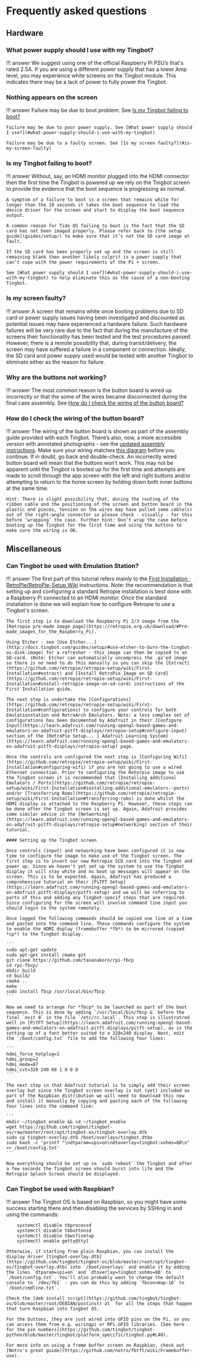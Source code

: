 <style>
    /* make the 'support' supernav button highlighted */
    .supernav-item-docs {
        background-color: transparent;
    }
    .supernav-item-support {
        background-color: #f3f3f3;
    }
</style>

# Frequently asked questions

## Hardware

### What power supply should I use with my Tingbot?

!!! answer
    We suggest using one of the official Raspberry Pi PSU’s that's rated 2.5A. If you are using a different power supply that has a lower Amp level, you may experience white screens on the Tingbot module. This indicates there may be a lack of power to fully power the Tingbot.

### Nothing appears on the screen

!!! answer
    Failure may be due to boot problem. See [Is my Tingbot failing to boot?](#is-my-tingbot-failing-to-boot)

    Failure may be due to poor power supply. See [What power supply should I use?](#what-power-supply-should-i-use-with-my-tingbot)

    Failure may be due to a faulty screen. See [Is my screen faulty?](#is-my-screen-faulty)

### Is my Tingbot failing to boot?

!!! answer
    Without, say, an HDMI monitor plugged into the HDMI connector then the first time the Tingbot is powered up we rely on the Tingbot screen to provide the evidence that the boot sequence is progressing as normal.

    A symptom of a failure to boot is a screen that remains white for longer than the 10 seconds it takes the boot sequence to load the device driver for the screen and start to display the boot sequence output.

    A common reason for Tide OS failing to boot is the fact that the SD card has not been imaged properly. Please refer back to [the setup guide](guides/setup/) to make sure that it’s not the SD card image at fault.

    If the SD card has been properly set up and the screen is still remaining blank then another likely culprit is a power supply that can’t cope with the power requirements of the Pi + screen.

    See [What power supply should I use?](#what-power-supply-should-i-use-with-my-tingbot) to help eliminate this as the cause of a non-booting Tingbot.

### Is my screen faulty?

!!! answer
    A screen that remains white once booting problems due to SD card or power supply issues having been investigated and discounted as potential issues may have experienced a hardware failure. Such hardware failures will be very rare due to the fact that during the manufacture of the screens their functionality has been tested and the test procedures passed. However, there is a remote possibility that, during transit/delivery, the screen may have suffered a failure in a component or connection. Ideally, the SD card and power supply used would be tested with another Tingbot to eliminate either as the reason for failure.


### Why are the buttons not working?

!!! answer
    The most common reason is the button board is wired up incorrectly or that the some of the wires became disconnected during the final case assembly. See [How do I check the wiring of the button board?](#how-do-i-check-the-wiring-of-the-button-board)

### How do I check the wiring of the button board?

!!! answer
    The wiring of the button board is shown as part of the assembly guide provided with each Tingbot. There’s also, now, a more accessible version with annotated photographs - see the [updated assembly instructions](guides/tingbot-assembly-instructions-v2.pdf). Make sure your wiring matches [this diagram](http://i.imgur.com/DYWuEgB.jpg) before you continue. If in doubt, go back and double-check. An incorrectly wired button board will mean that the buttons won’t work. This may not be apparent until the Tingbot is booted up for the first time and attempts are made to scroll through the app screen with the left and right buttons and/or attempting to return to the home screen by holding down both inner buttons at the same time.

    Hint: There is slight possibility that, during the routing of the ribbon cable and the positioning of the screen and button board in the plastic end pieces, tension on the wires may have pulled some cable(s) out of the right-angle connector so please check - visually - for this before ‘wrapping’ the case. Further hint: Don’t wrap the case before booting up the Tingbot for the first time and using the buttons to make sure the wiring is OK.

## Miscellaneous

### Can Tingbot be used with Emulation Station?

!!! answer
    The first part of this tutorial refers mainly to the [First Installation · RetroPie/RetroPie-Setup Wiki](https://github.com/retropie/retropie-setup/wiki/First-Installation) instructions. Note: the recommendation is that setting up and configuring a standard Retropie installation is best done with a Raspberry Pi connected to an HDMI monitor. Once the standard installation is done we will explain how to configure Retropie to use a Tingbot's screen.

    The first step is to download the Raspberry Pi 2/3 image from the [Retropie pre-made image page](https://retropie.org.uk/download/#Pre-made_images_for_the_Raspberry_Pi).

    Using Etcher - see [Use Etcher...](http://docs.tingbot.com/guides/setup/#use-etcher-to-burn-the-tingbot-os-disk-image) for a refresher - this image can then be copied to an SD-card. (Note: Etcher can automatically uncompress the .gz'ed image so there is no need to do this manually so you can skip the [Extract](https://github.com/retropie/retropie-setup/wiki/First-Installation#extract) and [Install RetroPie Image on SD Card](https://github.com/retropie/retropie-setup/wiki/First-Installation#install-retropie-image-on-sd-card) instructions of the First Installation guide.

    The next step is undertake the [Configurations](https://github.com/retropie/retropie-setup/wiki/First-Installation#configurations) to configure your controls for both Emulationstation and RetroArch Emulators. Note: a less complex set of configurations has been documented by Adafruit in their [Configure Input](https://learn.adafruit.com/running-opengl-based-games-and-emulators-on-adafruit-pitft-displays/retropie-setup#configure-input) section of the [RetroPie Setup... | Adafruit Learning System](https://learn.adafruit.com/running-opengl-based-games-and-emulators-on-adafruit-pitft-displays/retropie-setup) page.

    Once the controls are configured the next step is [Configuring Wifi](https://github.com/retropie/retropie-setup/wiki/First-Installation#configuring-wifi) if you are not going to use a wired Ethernet connection. Prior to configuring the Retorpie image to use the Tingbot screen it is recommended that [Installing additional Emulators / Ports](https://github.com/retropie/retropie-setup/wiki/First-Installation#installing-additional-emulators--ports) and/or [Transferring Roms](https://github.com/retropie/retropie-setup/wiki/First-Installation#transferring-roms) is done whilst the HDMI display is attached to the Raspberry Pi. However, these steps can be done after the Tingbot screen is set up. Again, Adafruit provides some similar advice in the [Networking](https://learn.adafruit.com/running-opengl-based-games-and-emulators-on-adafruit-pitft-displays/retropie-setup#networking) section of their tutorial.

    #### Setting up the Tingbot screen

    Once controls (input) and networking have been configured it is now time to configure the image to make use of the Tingbot screen. The first step is to insert our new Retropie SCD card into the Tingbot and power up. Since we haven't yet set up the system to use the Tingbot display it will stay white and no boot up messages will appear on the screen. This is to be expected. Again, Adafruit has produced a comprehensive tutorial on their [PiTFT Setup](https://learn.adafruit.com/running-opengl-based-games-and-emulators-on-adafruit-pitft-displays/pitft-setup) and we will be referring to parts of this and adding any Tingbot-specif steps that are required. Since configuring for the screen will involve command line input you should login to the system remotely.

    Once logged the following commands should be copied one line at a time and pasted into the command line. These commands configure the system to enable the HDMI dsplay (framebuffer *fb*) to be mirrored (copied *cp*) to the Tingbot display.

    ```
    sudo apt-get update
    sudo apt-get install cmake git
    git clone https://github.com/tasanakorn/rpi-fbcp
    cd rpi-fbcp/
    mkdir build
    cd build/
    cmake ..
    make
    sudo install fbcp /usr/local/bin/fbcp
    ```

    Now we need to arrange for *fbcp* to be launched as part of the boot sequence. This is done by adding `/usr/local/bin/fbcp &` before the final `exit 0` in the file `/etc/rc.local`. This step is illustratred well in [PiTFT Setup](https://learn.adafruit.com/running-opengl-based-games-and-emulators-on-adafruit-pitft-displays/pitft-setup), as is the setting up of a font better suited to a 320x240 display. Next, edit the `/boot/config.txt` file to add the following four lines:

    ```
    hdmi_force_hotplug=1
    hdmi_group=2
    hdmi_mode=87
    hdmi_cvt=320 240 60 1 0 0 0
    ```

    The next step in that Adafruit tutorial is to simply add their screen overlay but since the Tingbot screen overlay is not (yet) included as part of the Raspbian distribution we will need to download this now and install it manually by copying and pasting each of the following four lines into the command line:

    ```
    mkdir ~/tingbot_enable && cd ~/tingbot_enable
    wget https://github.com/tingbot/tingbot-os/raw/master/root/opt/tingbot-os/tingbot-overlay.dtb
    sudo cp tingbot-overlay.dtb /boot/overlays/tingbot.dtbo
    sudo bash -c 'printf "\ndtparam=spi=on\ndtoverlay=tingbot:xohms=80\n" >> /boot/config.txt'
    ```

    Now everything should be set up so `sudo reboot` the Tingbot and after a few seconds the Tingbot screen should burst into life and the Retropie Splash Screen should be displayed.

### Can Tingbot be used with Raspbian?

!!! answer
    The Tingbot OS is based on Raspbian, so you might have some success starting there and then disabling the services by SSHing in and using the commands:

        systemctl disable tbprocessd
        systemctl disable tbbuttonsd
        systemctl disable tbwifisetup
        systemctl enable getty@tty1

    Otherwise, if starting from plain Raspbian, you can install the display driver [tingbot-overlay.dtb](https://github.com/tingbot/tingbot-os/blob/master/root/opt/tingbot-os/tingbot-overlay.dtb) into `/boot/overlays` and enable it by adding the lines `dtparam=spi=on` and `dtoverlay=tingbot:xohms=80` to `/boot/config.txt`. You'll also probably want to change the default console to `/dev/fb1` - you can do this by adding `fbcon=map:10` to `/boot/cmdline.txt`.

    Check the [deb install script](https://github.com/tingbot/tingbot-os/blob/master/root/DEBIAN/postinst) at  for all the steps that happen that turn Raspbian into Tingbot OS.

    For the buttons, they are just wired into GPIO pins on the Pi, so you can access them from e.g. wiringpi or RPi.GPIO libraries. [See here for the pin numbers](https://github.com/tingbot/tingbot-python/blob/master/tingbot/platform_specific/tingbot.py#L40).

    For more info on using a frame buffer screen on Raspbian, check out [Notro's great guide](https://github.com/notro/fbtft/wiki/Framebuffer-use).


<style>
    .admonition.answer .admonition-title {
        display: none;
    }
    h3 {
        cursor: pointer;
    }
    h3 + .admonition.answer {
        display: none;
    }
    h3.open + .admonition.answer {
        display: block;
    }
    .faq-disclosure {
        margin-right: 4px;
        min-width: 15px;
    }
</style>

<script>
    $('h3').prepend($('<i class="faq-disclosure fa fa-caret-right" aria-hidden="true"></i>'))

    function updateCaret(el) {
        if ($(el).hasClass('open')) {
            $('.faq-disclosure', el).removeClass('fa-caret-right');
            $('.faq-disclosure', el).addClass('fa-caret-down');
        } else {
            $('.faq-disclosure', el).removeClass('fa-caret-down');
            $('.faq-disclosure', el).addClass('fa-caret-right');
        }
    }

    function openTargetedQuestion() {
        $('.open').removeClass('open').each(updateCaret);

        $(location.hash).addClass('open');
        updateCaret($(location.hash)[0]);
    }

    window.addEventListener("hashchange", openTargetedQuestion, false);

    if (location.hash) {
        openTargetedQuestion();
    }

    $('h3').click(function () {
        location.hash = this.id;
    });
</script>
